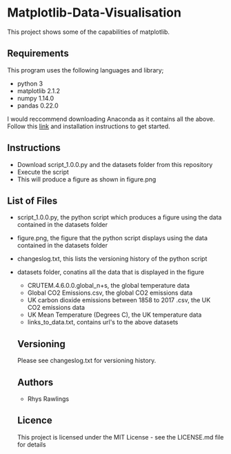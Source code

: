 # Matplotlib-Data-Visualisation

This project shows some of the capabilities of matplotlib.

## Requirements

This program uses the following languages and library;

- python 3
- matplotlib 2.1.2
- numpy 1.14.0
- pandas 0.22.0

I would reccommend downloading Anaconda as it contains all the above. Follow this [link](https://www.anaconda.com/distribution/) and installation instructions to get started.

## Instructions

- Download script_1.0.0.py and the datasets folder from this repository
- Execute the script
- This will produce a figure as shown in figure.png

## List of Files
- script_1.0.0.py, the python script which produces a figure using the data contained in the datasets folder
- figure.png, the figure that the python script displays using the data contained in the datasets folder
- changeslog.txt, this lists the versioning history of the python script
- datasets folder, conatins all the data that is displayed in the figure
  - CRUTEM.4.6.0.0.global_n+s, the global temperature data
  - Global CO2 Emissions.csv, the global CO2 emissions data
  - UK carbon dioxide emissions between 1858 to 2017 .csv, the UK CO2 emissions data
  - UK Mean Temperature (Degrees C), the UK temperature data
  - links_to_data.txt, contains url's to the above datasets
  
  ## Versioning
  
  Please see changeslog.txt for versioning history.
  
  ## Authors
  
  - Rhys Rawlings
  
  ## Licence
  
  This project is licensed under the MIT License - see the LICENSE.md file for details
